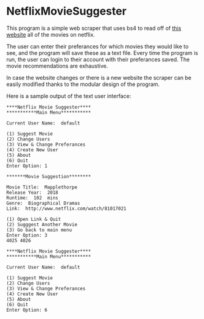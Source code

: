 # NetflixMovieSuggester

This program is a simple web scraper that uses bs4 to read off of [this website](https://www.finder.com/ca/netflix-movies) all of the movies on netflix. 

The user can enter their preferances for which movies they would like to see, and the program will save these as a text file. Every time the program is run, the user can login to their account with their preferances saved. 
The movie recommendations are exhaustive. 

In case the website changes or there is a new website the scraper can be easily modified thanks to the modular design of the program. 

Here is a sample output of the text user interface:

```
****Netflix Movie Suggester****
***********Main Menu***********

Current User Name:  default 

(1) Suggest Movie
(2) Change Users
(3) View & Change Preferances
(4) Create New User
(5) About
(6) Quit
Enter Option: 1

*******Movie Suggestion********

Movie Title:  Mapplethorpe
Release Year:  2018
Runtime:  102  mins
Genre:  Biographical Dramas
Link:  http://www.netflix.com/watch/81017021

(1) Open Link & Quit
(2) Sugggest Another Movie
(3) Go back to main menu
Enter Option: 3
4025 4026

****Netflix Movie Suggester****
***********Main Menu***********

Current User Name:  default 

(1) Suggest Movie
(2) Change Users
(3) View & Change Preferances
(4) Create New User
(5) About
(6) Quit
Enter Option: 6
```
